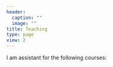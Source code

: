 ```yaml
---
header:
  caption: ""
  image: ""
title: Teaching
type: page
view: 2
---
```


I am assistant for the following courses:
